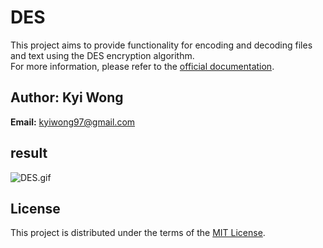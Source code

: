 # DES

This project aims to provide functionality for encoding and decoding files and text using the DES encryption algorithm.  
For more information, please refer to the [official documentation](./DES.pdf).

## Author: Kyi Wong
**Email:** kyiwong97@gmail.com   

## result

![DES.gif](./DES.gif)

## License  

This project is distributed under the terms of the [MIT License](./LICENSE).
